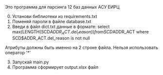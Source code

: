 Это программа для парсинга 12 баз данных АСУ ЕИРЦ


0. Установи библиотеки из requirements.txt
1. Поменяй пароли в файле database.txt
2. Введи в файл dict.txt данные в формате:
    select
    max(LENGTH(SCD$ADDR_ACT.del_reason))
    from SCD$ADDR_ACT
    where SCD$ADDR_ACT.del_reason is not null

Атрибуты должны быть именно на 2 строке файла. Нельзя использовать оператор '*'

3. Запускай main.py
4. Программа сформирует output.xlsx файл
